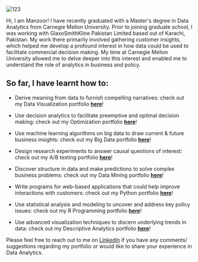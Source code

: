 ![123](https://user-images.githubusercontent.com/93225948/159189980-f66aad3c-1321-4ce8-8944-45b7f8bc5216.jpg)

Hi, I am Manzoor! I have recently graduated with a Master's degree in Data Analytics from Carnegie Mellon University. Prior to joining graduate school, I was working with GlaxoSmithKline Pakistan Limited based out of Karachi, Pakistan. My work there primarily involved gathering customer insights, which helped me develop a profound interest in how data could be used to facilitate commercial decision making. My time at Carnegie Mellon University allowed me to delve deeper into this interest and enabled me to understand the role of analytics in business and policy. 

## So far, I have learnt how to:

* Derive meaning from data to furnish compelling narratives: check out my Data Visualization portfolio **[here](https://mhmirza.github.io/DataViz/)**!

* Use decision analytics to facilitate preemptive and optimal decision making: check out my Optimization portfolio **[here](https://mhmirza.github.io/Optimization/)**!

* Use machine learning algorithms on big data to draw current & future business insights: check out my Big Data portfolio **[here](https://mhmirza.github.io/BigData/)**!

* Design research experiments to answer causal questions of interest: check out my A/B testing portfolio **[here](https://mhmirza.github.io/ABTesting/)**!

* Discover structure in data and make predictions to solve complex business problems: check out my Data Mining portfolio **[here](https://mhmirza.github.io/DataMining/)**!

* Write programs for web-based applications that could help improve interactions with customers: check out my Python portfolio **[here](https://mhmirza.github.io/PythonProgramming/)**!

* Use statistical analysis and modeling to uncover and address key policy issues: check out my R Programming portfolio **[here](https://mhmirza.github.io/RAnalytics/)**!

* Use advanced visualization techniques to discern underlying trends in data: check out my Descriptive Analytics portfolio **[here](https://mhmirza.github.io/DescriptiveAnalytics/)**!

Please feel free to reach out to me on [LinkedIn](https://www.linkedin.com/in/manzoorhassanmirza/) if you have any comments/ suggestions regarding my portfolio or would like to share your experience in Data Analytics.
